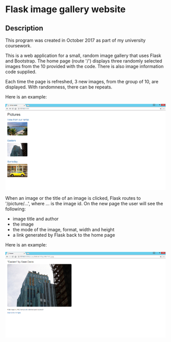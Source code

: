 # Flask image gallery website

## Description

This program was created in October 2017 as part of my university coursework.

This is a web application for a small, random image gallery that uses Flask and Bootstrap.
The home page (route '/') displays three randomly selected images from the 10 provided with the code.
There is also image information code supplied.

Each time the page is refreshed, 3 new images, from the group of 10, are displayed. With randomness, there can be repeats.

Here is an example: 

![Example1](https://github.com/albertjk/Flask-Image-Gallery-Website/blob/master/example1.png)

When an image or the title of an image is clicked, Flask routes to '/picture/...', where ... is the image id.
On the new page the user will see the following:
- image title and author
- the image
- the mode of the image, format, width and height
- a link generated by Flask back to the home page

Here is an example:

![Example2](https://github.com/albertjk/Flask-Image-Gallery-Website/blob/master/example2.png)

